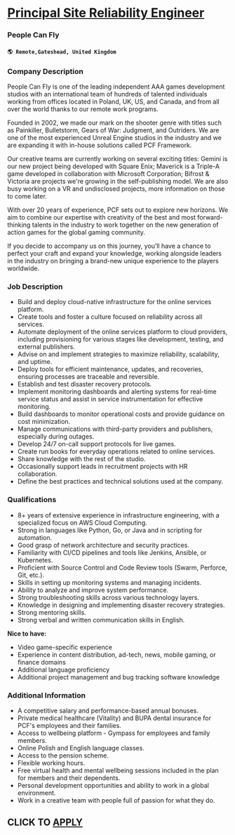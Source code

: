 # [Principal Site Reliability Engineer](https://www.remotewlb.com/apply/principal-site-reliability-engineer-93676)  
### People Can Fly  
#### `🌎 Remote,Gateshead, United Kingdom`  

### **Company Description**

People Can Fly is one of the leading independent AAA games development studios with an international team of hundreds of talented individuals working from offices located in Poland, UK, US, and Canada, and from all over the world thanks to our remote work programs.

Founded in 2002, we made our mark on the shooter genre with titles such as Painkiller, Bulletstorm, Gears of War: Judgment, and Outriders. We are one of the most experienced Unreal Engine studios in the industry and we are expanding it with in-house solutions called PCF Framework.

Our creative teams are currently working on several exciting titles: Gemini is our new project being developed with Square Enix; Maverick is a Triple-A game developed in collaboration with Microsoft Corporation; Bifrost & Victoria are projects we're growing in the self-publishing model. We are also busy working on a VR and undisclosed projects, more information on those to come later.

With over 20 years of experience, PCF sets out to explore new horizons. We aim to combine our expertise with creativity of the best and most forward-thinking talents in the industry to work together on the new generation of action games for the global gaming community.

If you decide to accompany us on this journey, you’ll have a chance to perfect your craft and expand your knowledge, working alongside leaders in the industry on bringing a brand-new unique experience to the players worldwide.

###  **Job Description**

  * Build and deploy cloud-native infrastructure for the online services platform.
  * Create tools and foster a culture focused on reliability across all services.
  * Automate deployment of the online services platform to cloud providers, including provisioning for various stages like development, testing, and external publishers.
  * Advise on and implement strategies to maximize reliability, scalability, and uptime.
  * Deploy tools for efficient maintenance, updates, and recoveries, ensuring processes are traceable and reversible.
  * Establish and test disaster recovery protocols.
  * Implement monitoring dashboards and alerting systems for real-time service status and assist in service instrumentation for effective monitoring.
  * Build dashboards to monitor operational costs and provide guidance on cost minimization.
  * Manage communications with third-party providers and publishers, especially during outages.
  * Develop 24/7 on-call support protocols for live games.
  * Create run books for everyday operations related to online services.
  * Share knowledge with the rest of the studio.
  * Occasionally support leads in recruitment projects with HR collaboration.
  * Define the best practices and technical solutions used at the company.

###  **Qualifications**

  * 8+ years of extensive experience in infrastructure engineering, with a specialized focus on AWS Cloud Computing.
  * Strong in languages like Python, Go, or Java and in scripting for automation.
  * Good grasp of network architecture and security practices.
  * Familiarity with CI/CD pipelines and tools like Jenkins, Ansible, or Kubernetes.
  * Proficient with Source Control and Code Review tools (Swarm, Perforce, Git, etc.).
  * Skills in setting up monitoring systems and managing incidents.
  * Ability to analyze and improve system performance.
  * Strong troubleshooting skills across various technology layers.
  * Knowledge in designing and implementing disaster recovery strategies.
  * Strong mentoring skills.
  * Strong verbal and written communication skills in English.

 **Nice to have:**

  * Video game-specific experience
  * Experience in content distribution, ad-tech, news, mobile gaming, or finance domains
  * Additional language proficiency
  * Additional project management and bug tracking software knowledge

###  **Additional Information**

  * A competitive salary and performance-based annual bonuses.
  * Private medical healthcare (Vitality) and BUPA dental insurance for PCF's employees and their families.
  * Access to wellbeing platform - Gympass for employees and family members.
  * Online Polish and English language classes.
  * Access to the pension scheme.
  * Flexible working hours.
  * Free virtual health and mental wellbeing sessions included in the plan for members and their dependents.
  * Personal development opportunities and ability to work in a global environment.
  * Work in a creative team with people full of passion for what they do.

  
## CLICK TO [APPLY](https://www.remotewlb.com/apply/principal-site-reliability-engineer-93676)

